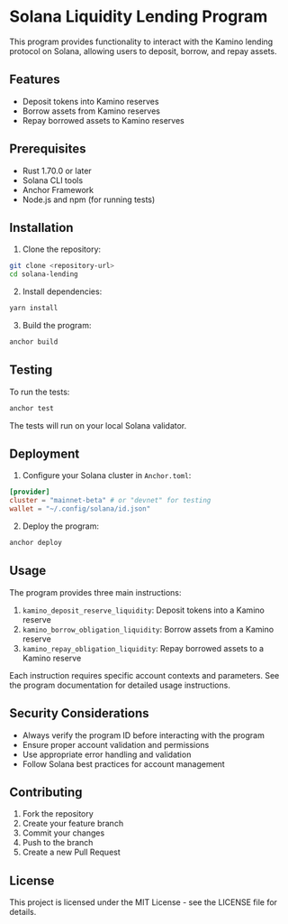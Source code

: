 # Solana Liquidity Lending Program

This program provides functionality to interact with the Kamino lending protocol on Solana, allowing users to deposit, borrow, and repay assets.

## Features

- Deposit tokens into Kamino reserves
- Borrow assets from Kamino reserves
- Repay borrowed assets to Kamino reserves

## Prerequisites

- Rust 1.70.0 or later
- Solana CLI tools
- Anchor Framework
- Node.js and npm (for running tests)

## Installation

1. Clone the repository:
```bash
git clone <repository-url>
cd solana-lending
```

2. Install dependencies:
```bash
yarn install
```

3. Build the program:
```bash
anchor build
```

## Testing

To run the tests:

```bash
anchor test
```

The tests will run on your local Solana validator.

## Deployment

1. Configure your Solana cluster in `Anchor.toml`:
```toml
[provider]
cluster = "mainnet-beta" # or "devnet" for testing
wallet = "~/.config/solana/id.json"
```

2. Deploy the program:
```bash
anchor deploy
```

## Usage

The program provides three main instructions:

1. `kamino_deposit_reserve_liquidity`: Deposit tokens into a Kamino reserve
2. `kamino_borrow_obligation_liquidity`: Borrow assets from a Kamino reserve
3. `kamino_repay_obligation_liquidity`: Repay borrowed assets to a Kamino reserve

Each instruction requires specific account contexts and parameters. See the program documentation for detailed usage instructions.

## Security Considerations

- Always verify the program ID before interacting with the program
- Ensure proper account validation and permissions
- Use appropriate error handling and validation
- Follow Solana best practices for account management

## Contributing

1. Fork the repository
2. Create your feature branch
3. Commit your changes
4. Push to the branch
5. Create a new Pull Request

## License

This project is licensed under the MIT License - see the LICENSE file for details.